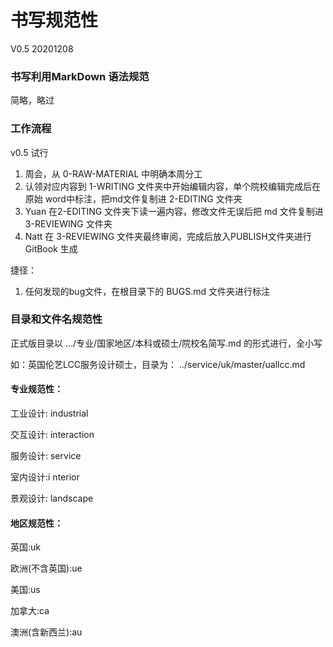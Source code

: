# 书写规范性  
V0.5 20201208

### 书写利用MarkDown 语法规范

简略，略过

### 工作流程

v0.5 试行

1. 周会，从 0-RAW-MATERIAL 中明确本周分工
2. 认领对应内容到 1-WRITING 文件夹中开始编辑内容，单个院校编辑完成后在原始 word中标注，把md文件复制进 2-EDITING 文件夹
3. Yuan 在2-EDITING 文件夹下读一遍内容，修改文件无误后把 md 文件复制进3-REVIEWING 文件夹
4. Natt 在 3-REVIEWING 文件夹最终审阅，完成后放入PUBLISH文件夹进行 GitBook 生成



捷径：

1. 任何发现的bug文件，在根目录下的 BUGS.md 文件夹进行标注



### 目录和文件名规范性

正式版目录以 .../专业/国家地区/本科或硕士/院校名简写.md 的形式进行，全小写

如：英国伦艺LCC服务设计硕士，目录为： ../service/uk/master/uallcc.md



#### 专业规范性：

工业设计: industrial

交互设计: interaction

服务设计: service

室内设计:i nterior

景观设计: landscape



#### 地区规范性：

英国:uk

欧洲(不含英国):ue

美国:us

加拿大:ca

澳洲(含新西兰):au
